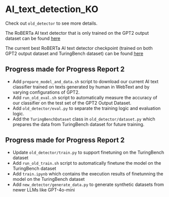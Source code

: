 # AI_text_detection_KO

Check out `old_detector` to see more details.

The RoBERTa AI text detector that is only trained on the GPT2 output dataset can be found [here](https://huggingface.co/weizhou03/roberta-old-AI-detector)

The current best RoBERTa AI text detector checkpoint (trained on both GPT2 output dataset and TuringBench dataset) can be found [here](https://drive.google.com/file/d/1nhLOxHZhNOoFhVy06icKT4mjws8a8ODC/view?usp=sharing)

## Progress made for Progress Report 2
- Add `prepare_model_and_data.sh` script to download our current AI text classifier trained on texts generated by human in WebText and by varying configurations of GPT2.
- Add `run_old_eval.sh` script to automatically measure the accuracy of our classifier on the test set of the GPT2 Output Dataset.
- Add `old_detector/eval.py` to separate the training logic and evaluation logic.
- Add the `TuringBenchDataset` class in `old_detector/dataset.py` which prepares the data from TuringBench dataset for future training.

## Progress made for Progress Report 2
- Update `old_detector/train.py` to support finetuning on the TuringBench dataset
- Add `run_old_train.sh` script to automatically finetune the model on the TuringBench dataset
- Add `train.ipynb` which contains the execution results of finetunning the model on the TuringBench dataset
- Add `new_detector/generate_data.py` to generate synthetic datasets from newer LLMs like GPT-4o-mini
